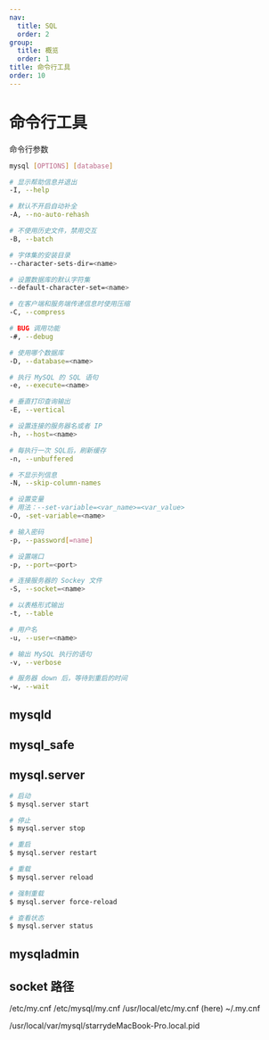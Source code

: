 ```yaml
---
nav:
  title: SQL
  order: 2
group:
  title: 概览
  order: 1
title: 命令行工具
order: 10
---
```


# 命令行工具

命令行参数

```bash
mysql [OPTIONS] [database]

# 显示帮助信息并退出
-I, --help

# 默认不开启自动补全
-A, --no-auto-rehash

# 不使用历史文件，禁用交互
-B, --batch

# 字体集的安装目录
--character-sets-dir=<name>

# 设置数据库的默认字符集
--default-character-set=<name>

# 在客户端和服务端传递信息时使用压缩
-C, --compress

# BUG 调用功能
-#, --debug

# 使用哪个数据库
-D, --database=<name>

# 执行 MySQL 的 SQL 语句
-e, --execute=<name>

# 垂直打印查询输出
-E, --vertical

# 设置连接的服务器名或者 IP
-h, --host=<name>

# 每执行一次 SQL后，刷新缓存
-n, --unbuffered

# 不显示列信息
-N, --skip-column-names

# 设置变量
# 用法：--set-variable=<var_name>=<var_value>
-O, -set-variable=<name>

# 输入密码
-p, --password[=name]

# 设置端口
-p, --port=<port>

# 连接服务器的 Sockey 文件
-S, --socket=<name>

# 以表格形式输出
-t, --table

# 用户名
-u, --user=<name>

# 输出 MySQL 执行的语句
-v, --verbose

# 服务器 down 后，等待到重启的时间
-w, --wait
```

## mysqld

## mysql_safe

## mysql.server

```bash
# 启动
$ mysql.server start

# 停止
$ mysql.server stop

# 重启
$ mysql.server restart

# 重载
$ mysql.server reload

# 强制重载
$ mysql.server force-reload

# 查看状态
$ mysql.server status
```

## mysqladmin

## socket 路径

/etc/my.cnf
/etc/mysql/my.cnf
/usr/local/etc/my.cnf (here)
~/.my.cnf

<!-- [mysqld]
# Only allow connections from localhost
bind-address = 127.0.0.1
mysqlx-bind-address = 127.0.0.1
default-authentication-plugin=mysql_native_password
socket=/Users/starry/Library/Containers/com.sequel-ace.sequel-ace/Data/mysql.sock -->

<!-- /var/lib/mysql/mysql.sock -->

/usr/local/var/mysql/starrydeMacBook-Pro.local.pid
